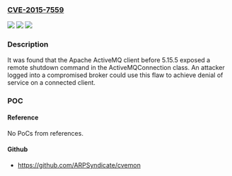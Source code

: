 ### [CVE-2015-7559](https://cve.mitre.org/cgi-bin/cvename.cgi?name=CVE-2015-7559)
![](https://img.shields.io/static/v1?label=Product&message=ActiveMQ&color=blue)
![](https://img.shields.io/static/v1?label=Version&message=n%2Fa&color=blue)
![](https://img.shields.io/static/v1?label=Vulnerability&message=CWE-306&color=brighgreen)

### Description

It was found that the Apache ActiveMQ client before 5.15.5 exposed a remote shutdown command in the ActiveMQConnection class. An attacker logged into a compromised broker could use this flaw to achieve denial of service on a connected client.

### POC

#### Reference
No PoCs from references.

#### Github
- https://github.com/ARPSyndicate/cvemon

